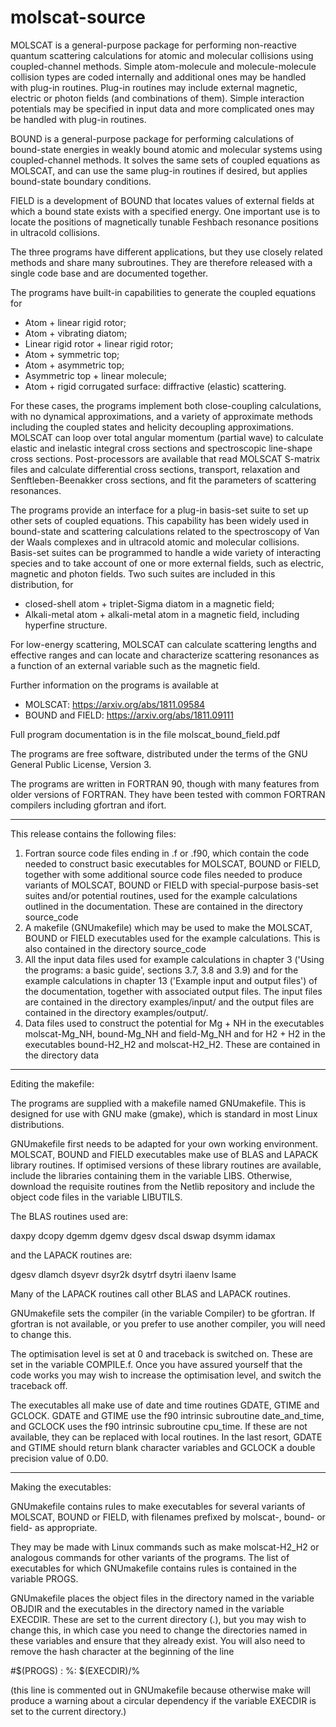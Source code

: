 # molscat-source

MOLSCAT is a general-purpose package for performing non-reactive quantum scattering calculations for atomic and molecular collisions using coupled-channel methods. Simple atom-molecule and molecule-molecule collision types are coded internally and additional ones may be handled with plug-in routines. Plug-in routines may include external magnetic, electric or photon fields (and combinations of them). Simple interaction potentials may be specified in input data and more complicated ones may be handled with plug-in routines.

BOUND is a general-purpose package for performing calculations of bound-state energies in weakly bound atomic and molecular systems using coupled-channel methods. It solves the same sets of coupled equations as MOLSCAT, and can use the same plug-in routines if desired, but applies bound-state boundary conditions.

FIELD is a development of BOUND that locates values of external fields at which a bound state exists with a specified energy.  One important use is to locate the positions of magnetically tunable Feshbach resonance positions in ultracold collisions.

The three programs have different applications, but they use closely related methods and share many subroutines. They are therefore released with a single code base and are documented together.

The programs have built-in capabilities to generate the coupled equations for
- Atom + linear rigid rotor;
- Atom + vibrating diatom;
- Linear rigid rotor + linear rigid rotor;
- Atom + symmetric top;
- Atom + asymmetric top;
- Asymmetric top + linear molecule;
- Atom + rigid corrugated surface: diffractive (elastic) scattering.

For these cases, the programs implement both close-coupling calculations, with no dynamical approximations, and a variety of approximate methods including the coupled states and helicity decoupling approximations. MOLSCAT can loop over total angular momentum (partial wave) to calculate elastic and inelastic integral cross sections and spectroscopic line-shape cross sections. Post-processors are available that read MOLSCAT S-matrix files and calculate differential cross sections, transport, relaxation and Senftleben-Beenakker cross sections, and fit the parameters of scattering resonances.

The programs provide an interface for a plug-in basis-set suite to set up other sets of coupled equations. This capability has been widely used in bound-state and scattering calculations related to the spectroscopy of Van der Waals complexes and in ultracold atomic and molecular collisions. Basis-set suites can be programmed to handle a wide variety of interacting species and to take account of one or more external fields, such as electric, magnetic and photon fields. Two such suites are included in this distribution, for
- closed-shell atom + triplet-Sigma diatom in a magnetic field;
- Alkali-metal atom + alkali-metal atom in a magnetic field, including hyperfine structure.

For low-energy scattering, MOLSCAT can calculate scattering lengths and effective ranges and can locate and characterize scattering resonances as a function of an external variable such as the magnetic field.

Further information on the programs is available at
- MOLSCAT: https://arxiv.org/abs/1811.09584
- BOUND and FIELD: https://arxiv.org/abs/1811.09111

Full program documentation is in the file molscat_bound_field.pdf

The programs are free software, distributed under the terms of the GNU General Public License, Version 3.

The programs are written in FORTRAN 90, though with many features from older versions of FORTRAN. They have been tested with common FORTRAN compilers including gfortran and ifort. 

--------------------------------------------------------------------------------

This release contains the following files:

1. Fortran source code files ending in .f or .f90, which contain the code needed to construct basic executables for MOLSCAT, BOUND or FIELD, together with some additional source code files needed to produce variants of MOLSCAT, BOUND or FIELD with special-purpose basis-set suites and/or potential routines, used for the example calculations outlined in the documentation.  These are contained in the directory source_code
2. A makefile (GNUmakefile) which may be used to make the MOLSCAT, BOUND or FIELD executables used for the example calculations.  This is also contained in the directory source_code
3. All the input data files  used for example calculations in chapter 3 ('Using the programs: a basic guide', sections 3.7, 3.8 and 3.9) and for the example calculations in chapter 13 ('Example input and output files') of the documentation, together with associated output files.  The input files are contained in the directory examples/input/ and the output files are contained in the directory examples/output/.
4. Data files used to construct the potential for Mg + NH in the executables molscat-Mg_NH, bound-Mg_NH and field-Mg_NH and for H2 + H2 in the executables bound-H2_H2 and molscat-H2_H2.  These are contained in the directory data

--------------------------------------------------------------------------------

Editing the makefile:

The programs are supplied with a makefile named GNUmakefile.  This is designed for use with GNU make (gmake), which is standard in most Linux distributions.

GNUmakefile first needs to be adapted for your own working environment.  MOLSCAT, BOUND and FIELD executables make use of BLAS and LAPACK library routines.  If optimised versions of these library routines are available, include the libraries containing them in the variable LIBS.  Otherwise, download the requisite routines from the Netlib repository and include the object code files in the variable LIBUTILS.

The BLAS routines used are:

daxpy     dcopy     dgemm     dgemv     dgesv     dscal     dswap     dsymm     idamax

and the LAPACK routines are:

dgesv     dlamch    dsyevr    dsyr2k    dsytrf    dsytri    ilaenv    lsame

Many of the LAPACK routines call other BLAS and LAPACK routines.

GNUmakefile sets the compiler (in the variable Compiler) to be gfortran.  If gfortran is not available, or you prefer to use another compiler, you will need to change this.

The optimisation level is set at 0 and traceback is switched on.  These are set in the variable COMPILE.f.  Once you have assured yourself that the code works you may wish to increase the optimisation level, and switch the traceback off.

The executables all make use of date and time routines GDATE, GTIME and GCLOCK. GDATE and GTIME use the f90 intrinsic subroutine date_and_time, and GCLOCK uses the f90 intrinsic subroutine cpu_time.  If these are not available, they can be replaced with local routines.  In the last resort, GDATE and GTIME should return blank character variables and GCLOCK a double precision value of 0.D0.

--------------------------------------------------------------------------------

Making the executables:

GNUmakefile contains rules to make executables for several variants of MOLSCAT, BOUND or FIELD, with filenames prefixed by molscat-, bound- or field- as appropriate.

They may be made with Linux commands such as
make molscat-H2_H2
or analogous commands for other variants of the programs.  The list of executables for which GNUmakefile contains rules is contained in the variable PROGS.

GNUmakefile places the object files in the directory named in the variable OBJDIR and the executables in the directory named in the variable EXECDIR.  These are set to the current directory (.), but you may wish to change this, in which case you need to change the directories named in these variables and ensure that they already exist. You will also need to remove the hash character at the beginning of the line

#$(PROGS) : %: $(EXECDIR)/%

(this line is commented out in GNUmakefile because otherwise make will produce a warning about a circular dependency if the variable EXECDIR is set to the current directory.)
